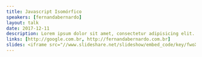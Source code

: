 ```yaml
---
title: Javascript Isomórfico
speakers: [fernandabernardo]
layout: talk
date: 2017-12-11
description: Lorem ipsum dolor sit amet, consectetur adipisicing elit. Ipsa minus aliquam, perferendis, aut expedita quis dignissimos! Reprehenderit sequi laudantium velit eveniet, provident reiciendis dignissimos quas, qui accusamus adipisci ut ea.
links: [http://google.com.br, http://fernandabernardo.com.br]
slides: <iframe src="//www.slideshare.net/slideshow/embed_code/key/fwoX8NpFk2E5wP" width="595" height="485" frameborder="0" marginwidth="0" marginheight="0" scrolling="no" style="border:1px solid #CCC; border-width:1px; margin-bottom:5px; max-width: 100%;" allowfullscreen> </iframe> <div style="margin-bottom:5px"> <strong> <a href="//www.slideshare.net/fehbernardo/jogos-30-mvp-conf" title="Jogos 3.0 - MVP Conf" target="_blank">Jogos 3.0 - MVP Conf</a> </strong> from <strong><a href="https://www.slideshare.net/fehbernardo" target="_blank">Fernanda Bernardo</a></strong> </div>
---
```

